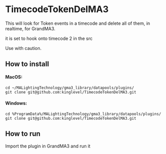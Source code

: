 # TimecodeTokenDelMA3

This will look for Token events in a timecode and delete all of them, in realtime, for GrandMA3.

it is set to hook onto timecode 2 in the src

Use with caution.


## How to install
#### MacOS:
```
cd ~/MALightingTechnology/gma3_library/datapools/plugins/
git clone git@github.com:kinglevel/TimecodeTokenDelMA3.git
```

#### Windows:
```
cd %ProgramData%/MALightingTechnology/gma3_library/datapools/plugins/
git clone git@github.com:kinglevel/TimecodeTokenDelMA3.git
```

## How to run
Import the plugin in GrandMA3 and run it
